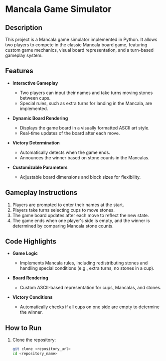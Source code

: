 # Mancala Game Simulator

## Description
This project is a Mancala game simulator implemented in Python. It allows two players to compete in the classic Mancala board game, featuring custom game mechanics, visual board representation, and a turn-based gameplay system.

## Features
- **Interactive Gameplay**  
  - Two players can input their names and take turns moving stones between cups.  
  - Special rules, such as extra turns for landing in the Mancala, are implemented.  

- **Dynamic Board Rendering**  
  - Displays the game board in a visually formatted ASCII art style.  
  - Real-time updates of the board after each move.  

- **Victory Determination**  
  - Automatically detects when the game ends.  
  - Announces the winner based on stone counts in the Mancalas.  

- **Customizable Parameters**  
  - Adjustable board dimensions and block sizes for flexibility.  

## Gameplay Instructions
1. Players are prompted to enter their names at the start.  
2. Players take turns selecting cups to move stones.  
3. The game board updates after each move to reflect the new state.  
4. The game ends when one player's side is empty, and the winner is determined by comparing Mancala stone counts.  

## Code Highlights
- **Game Logic**  
  - Implements Mancala rules, including redistributing stones and handling special conditions (e.g., extra turns, no stones in a cup).  

- **Board Rendering**  
  - Custom ASCII-based representation for cups, Mancalas, and stones.  

- **Victory Conditions**  
  - Automatically checks if all cups on one side are empty to determine the winner.  

## How to Run
1. Clone the repository:  
   ```bash
   git clone <repository_url>
   cd <repository_name>
